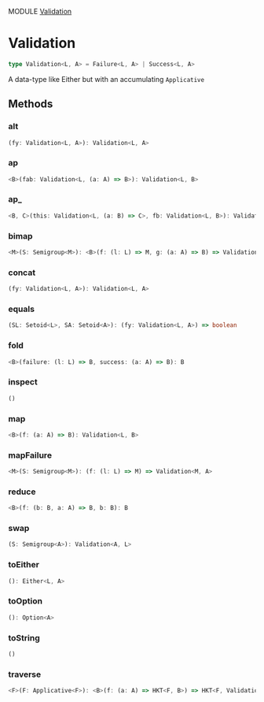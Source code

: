 MODULE [Validation](https://github.com/gcanti/fp-ts/blob/master/src/Validation.ts)
# Validation

```ts
type Validation<L, A> = Failure<L, A> | Success<L, A>
```
A data-type like Either but with an accumulating `Applicative`
## Methods

### alt
```ts
(fy: Validation<L, A>): Validation<L, A> 
```
### ap
```ts
<B>(fab: Validation<L, (a: A) => B>): Validation<L, B> 
```
### ap_
```ts
<B, C>(this: Validation<L, (a: B) => C>, fb: Validation<L, B>): Validation<L, C> 
```
### bimap
```ts
<M>(S: Semigroup<M>): <B>(f: (l: L) => M, g: (a: A) => B) => Validation<M, B> 
```
### concat
```ts
(fy: Validation<L, A>): Validation<L, A> 
```
### equals
```ts
(SL: Setoid<L>, SA: Setoid<A>): (fy: Validation<L, A>) => boolean 
```
### fold
```ts
<B>(failure: (l: L) => B, success: (a: A) => B): B 
```
### inspect
```ts
() 
```
### map
```ts
<B>(f: (a: A) => B): Validation<L, B> 
```
### mapFailure
```ts
<M>(S: Semigroup<M>): (f: (l: L) => M) => Validation<M, A> 
```
### reduce
```ts
<B>(f: (b: B, a: A) => B, b: B): B 
```
### swap
```ts
(S: Semigroup<A>): Validation<A, L> 
```
### toEither
```ts
(): Either<L, A> 
```
### toOption
```ts
(): Option<A> 
```
### toString
```ts
() 
```
### traverse
```ts
<F>(F: Applicative<F>): <B>(f: (a: A) => HKT<F, B>) => HKT<F, Validation<L, B>> 
```